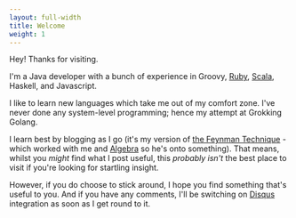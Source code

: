 ```yaml
---
layout: full-width
title: Welcome
weight: 1
---
```


Hey!  Thanks for visiting.

I'm a Java developer with a bunch of experience in Groovy, [Ruby](https://rubyeyeforthejavaguy.blogspot.com/), [Scala](https://scalaeyeforthejavaguy.blogspot.com/), Haskell, and Javascript. 

I like to learn new languages which take me out of my comfort zone.  I've never done any system-level programming; hence my attempt at Grokking Golang.

I learn best by blogging as I go (it's my version of [the Feynman Technique](https://twitter.com/ProfFeynman/status/1076294048837758977) - which worked with me and [Algebra](https://andrewharmellaw.github.io) so he's onto something).  That means, whilst you _might_ find what I post useful, this _probably isn't_ the best place to visit if you're looking for startling insight.

However, if you do choose to stick around, I hope you find something that's useful to you.  And if you have any comments, I'll be switching on [Disqus](http://Disqus.com) integration as soon as I get round to it.
